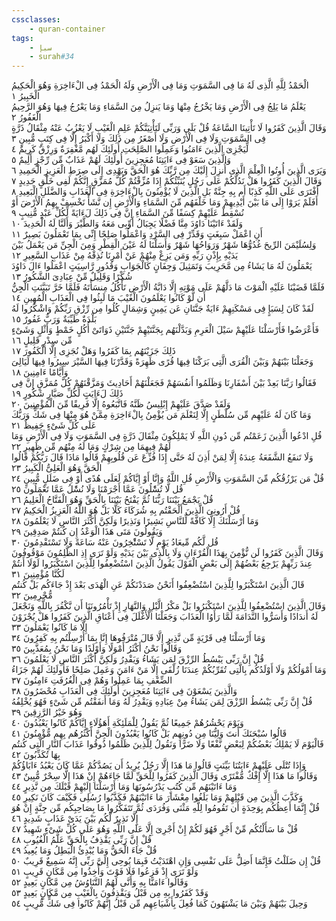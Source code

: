 ```yaml
---
cssclasses:
    - quran-container
tags:
    - سبإ
    - surah#34
---
```


الْحَمْدُ لِلَّهِ الَّذِى لَهُ مَا فِى السَّمَوَتِ وَمَا فِى الْأَرْضِ وَلَهُ الْحَمْدُ فِى الْءَاخِرَةِ وَهُوَ الْحَكِيمُ الْخَبِيرُ  ١<br>
يَعْلَمُ مَا يَلِجُ فِى الْأَرْضِ وَمَا يَخْرُجُ مِنْهَا وَمَا يَنزِلُ مِنَ السَّمَاءِ وَمَا يَعْرُجُ فِيهَا وَهُوَ الرَّحِيمُ الْغَفُورُ  ٢<br>
وَقَالَ الَّذِينَ كَفَرُوا لَا تَأْتِينَا السَّاعَةُ قُلْ بَلَى وَرَبِّى لَتَأْتِيَنَّكُمْ عَلِمِ الْغَيْبِ لَا يَعْزُبُ عَنْهُ مِثْقَالُ ذَرَّةٍ فِى السَّمَوَتِ وَلَا فِى الْأَرْضِ وَلَا أَصْغَرُ مِن ذَلِكَ وَلَا أَكْبَرُ إِلَّا فِى كِتَبٍ مُّبِينٍ  ٣<br>
لِّيَجْزِىَ الَّذِينَ ءَامَنُوا وَعَمِلُوا الصَّلِحَتِ أُولَئِكَ لَهُم مَّغْفِرَةٌ وَرِزْقٌ كَرِيمٌ  ٤<br>
وَالَّذِينَ سَعَوْ فِى ءَايَتِنَا مُعَجِزِينَ أُولَئِكَ لَهُمْ عَذَابٌ مِّن رِّجْزٍ أَلِيمٌ  ٥<br>
وَيَرَى الَّذِينَ أُوتُوا الْعِلْمَ الَّذِى أُنزِلَ إِلَيْكَ مِن رَّبِّكَ هُوَ الْحَقَّ وَيَهْدِى إِلَى صِرَطِ الْعَزِيزِ الْحَمِيدِ  ٦<br>
وَقَالَ الَّذِينَ كَفَرُوا هَلْ نَدُلُّكُمْ عَلَى رَجُلٍ يُنَبِّئُكُمْ إِذَا مُزِّقْتُمْ كُلَّ مُمَزَّقٍ إِنَّكُمْ لَفِى خَلْقٍ جَدِيدٍ  ٧<br>
أَفْتَرَى عَلَى اللَّهِ كَذِبًا أَم بِهِ جِنَّةٌ بَلِ الَّذِينَ لَا يُؤْمِنُونَ بِالْءَاخِرَةِ فِى الْعَذَابِ وَالضَّلَلِ الْبَعِيدِ  ٨<br>
أَفَلَمْ يَرَوْا إِلَى مَا بَيْنَ أَيْدِيهِمْ وَمَا خَلْفَهُم مِّنَ السَّمَاءِ وَالْأَرْضِ إِن نَّشَأْ نَخْسِفْ بِهِمُ الْأَرْضَ أَوْ نُسْقِطْ عَلَيْهِمْ كِسَفًا مِّنَ السَّمَاءِ إِنَّ فِى ذَلِكَ لَءَايَةً لِّكُلِّ عَبْدٍ مُّنِيبٍ  ٩<br>
وَلَقَدْ ءَاتَيْنَا دَاوُدَ مِنَّا فَضْلًا يَجِبَالُ أَوِّبِى مَعَهُ وَالطَّيْرَ وَأَلَنَّا لَهُ الْحَدِيدَ  ١۰<br>
أَنِ اعْمَلْ سَبِغَتٍ وَقَدِّرْ فِى السَّرْدِ وَاعْمَلُوا صَلِحًا إِنِّى بِمَا تَعْمَلُونَ بَصِيرٌ  ١١<br>
وَلِسُلَيْمَنَ الرِّيحَ غُدُوُّهَا شَهْرٌ وَرَوَاحُهَا شَهْرٌ وَأَسَلْنَا لَهُ عَيْنَ الْقِطْرِ وَمِنَ الْجِنِّ مَن يَعْمَلُ بَيْنَ يَدَيْهِ بِإِذْنِ رَبِّهِ وَمَن يَزِغْ مِنْهُمْ عَنْ أَمْرِنَا نُذِقْهُ مِنْ عَذَابِ السَّعِيرِ  ١٢<br>
يَعْمَلُونَ لَهُ مَا يَشَاءُ مِن مَّحَرِيبَ وَتَمَثِيلَ وَجِفَانٍ كَالْجَوَابِ وَقُدُورٍ رَّاسِيَتٍ اعْمَلُوا ءَالَ دَاوُدَ شُكْرًا وَقَلِيلٌ مِّنْ عِبَادِىَ الشَّكُورُ  ١٣<br>
فَلَمَّا قَضَيْنَا عَلَيْهِ الْمَوْتَ مَا دَلَّهُمْ عَلَى مَوْتِهِ إِلَّا دَابَّةُ الْأَرْضِ تَأْكُلُ مِنسَأَتَهُ فَلَمَّا خَرَّ تَبَيَّنَتِ الْجِنُّ أَن لَّوْ كَانُوا يَعْلَمُونَ الْغَيْبَ مَا لَبِثُوا فِى الْعَذَابِ الْمُهِينِ  ١٤<br>
لَقَدْ كَانَ لِسَبَإٍ فِى مَسْكَنِهِمْ ءَايَةٌ جَنَّتَانِ عَن يَمِينٍ وَشِمَالٍ كُلُوا مِن رِّزْقِ رَبِّكُمْ وَاشْكُرُوا لَهُ بَلْدَةٌ طَيِّبَةٌ وَرَبٌّ غَفُورٌ  ١٥<br>
فَأَعْرَضُوا فَأَرْسَلْنَا عَلَيْهِمْ سَيْلَ الْعَرِمِ وَبَدَّلْنَهُم بِجَنَّتَيْهِمْ جَنَّتَيْنِ ذَوَاتَىْ أُكُلٍ خَمْطٍ وَأَثْلٍ وَشَىْءٍ مِّن سِدْرٍ قَلِيلٍ  ١٦<br>
ذَلِكَ جَزَيْنَهُم بِمَا كَفَرُوا وَهَلْ نُجَزِى إِلَّا الْكَفُورَ  ١٧<br>
وَجَعَلْنَا بَيْنَهُمْ وَبَيْنَ الْقُرَى الَّتِى بَرَكْنَا فِيهَا قُرًى ظَهِرَةً وَقَدَّرْنَا فِيهَا السَّيْرَ سِيرُوا فِيهَا لَيَالِىَ وَأَيَّامًا ءَامِنِينَ  ١٨<br>
فَقَالُوا رَبَّنَا بَعِدْ بَيْنَ أَسْفَارِنَا وَظَلَمُوا أَنفُسَهُمْ فَجَعَلْنَهُمْ أَحَادِيثَ وَمَزَّقْنَهُمْ كُلَّ مُمَزَّقٍ إِنَّ فِى ذَلِكَ لَءَايَتٍ لِّكُلِّ صَبَّارٍ شَكُورٍ  ١٩<br>
وَلَقَدْ صَدَّقَ عَلَيْهِمْ إِبْلِيسُ ظَنَّهُ فَاتَّبَعُوهُ إِلَّا فَرِيقًا مِّنَ الْمُؤْمِنِينَ  ٢۰<br>
وَمَا كَانَ لَهُ عَلَيْهِم مِّن سُلْطَنٍ إِلَّا لِنَعْلَمَ مَن يُؤْمِنُ بِالْءَاخِرَةِ مِمَّنْ هُوَ مِنْهَا فِى شَكٍّ وَرَبُّكَ عَلَى كُلِّ شَىْءٍ حَفِيظٌ  ٢١<br>
قُلِ ادْعُوا الَّذِينَ زَعَمْتُم مِّن دُونِ اللَّهِ لَا يَمْلِكُونَ مِثْقَالَ ذَرَّةٍ فِى السَّمَوَتِ وَلَا فِى الْأَرْضِ وَمَا لَهُمْ فِيهِمَا مِن شِرْكٍ وَمَا لَهُ مِنْهُم مِّن ظَهِيرٍ  ٢٢<br>
وَلَا تَنفَعُ الشَّفَعَةُ عِندَهُ إِلَّا لِمَنْ أَذِنَ لَهُ حَتَّى إِذَا فُزِّعَ عَن قُلُوبِهِمْ قَالُوا مَاذَا قَالَ رَبُّكُمْ قَالُوا الْحَقَّ وَهُوَ الْعَلِىُّ الْكَبِيرُ  ٢٣<br>
قُلْ مَن يَرْزُقُكُم مِّنَ السَّمَوَتِ وَالْأَرْضِ قُلِ اللَّهُ وَإِنَّا أَوْ إِيَّاكُمْ لَعَلَى هُدًى أَوْ فِى ضَلَلٍ مُّبِينٍ  ٢٤<br>
قُل لَّا تُسَْٔلُونَ عَمَّا أَجْرَمْنَا وَلَا نُسَْٔلُ عَمَّا تَعْمَلُونَ  ٢٥<br>
قُلْ يَجْمَعُ بَيْنَنَا رَبُّنَا ثُمَّ يَفْتَحُ بَيْنَنَا بِالْحَقِّ وَهُوَ الْفَتَّاحُ الْعَلِيمُ  ٢٦<br>
قُلْ أَرُونِىَ الَّذِينَ أَلْحَقْتُم بِهِ شُرَكَاءَ كَلَّا بَلْ هُوَ اللَّهُ الْعَزِيزُ الْحَكِيمُ  ٢٧<br>
وَمَا أَرْسَلْنَكَ إِلَّا كَافَّةً لِّلنَّاسِ بَشِيرًا وَنَذِيرًا وَلَكِنَّ أَكْثَرَ النَّاسِ لَا يَعْلَمُونَ  ٢٨<br>
وَيَقُولُونَ مَتَى هَذَا الْوَعْدُ إِن كُنتُمْ صَدِقِينَ  ٢٩<br>
قُل لَّكُم مِّيعَادُ يَوْمٍ لَّا تَسْتَْٔخِرُونَ عَنْهُ سَاعَةً وَلَا تَسْتَقْدِمُونَ  ٣۰<br>
وَقَالَ الَّذِينَ كَفَرُوا لَن نُّؤْمِنَ بِهَذَا الْقُرْءَانِ وَلَا بِالَّذِى بَيْنَ يَدَيْهِ وَلَوْ تَرَى إِذِ الظَّلِمُونَ مَوْقُوفُونَ عِندَ رَبِّهِمْ يَرْجِعُ بَعْضُهُمْ إِلَى بَعْضٍ الْقَوْلَ يَقُولُ الَّذِينَ اسْتُضْعِفُوا لِلَّذِينَ اسْتَكْبَرُوا لَوْلَا أَنتُمْ لَكُنَّا مُؤْمِنِينَ  ٣١<br>
قَالَ الَّذِينَ اسْتَكْبَرُوا لِلَّذِينَ اسْتُضْعِفُوا أَنَحْنُ صَدَدْنَكُمْ عَنِ الْهُدَى بَعْدَ إِذْ جَاءَكُم بَلْ كُنتُم مُّجْرِمِينَ  ٣٢<br>
وَقَالَ الَّذِينَ اسْتُضْعِفُوا لِلَّذِينَ اسْتَكْبَرُوا بَلْ مَكْرُ الَّيْلِ وَالنَّهَارِ إِذْ تَأْمُرُونَنَا أَن نَّكْفُرَ بِاللَّهِ وَنَجْعَلَ لَهُ أَندَادًا وَأَسَرُّوا النَّدَامَةَ لَمَّا رَأَوُا الْعَذَابَ وَجَعَلْنَا الْأَغْلَلَ فِى أَعْنَاقِ الَّذِينَ كَفَرُوا هَلْ يُجْزَوْنَ إِلَّا مَا كَانُوا يَعْمَلُونَ  ٣٣<br>
وَمَا أَرْسَلْنَا فِى قَرْيَةٍ مِّن نَّذِيرٍ إِلَّا قَالَ مُتْرَفُوهَا إِنَّا بِمَا أُرْسِلْتُم بِهِ كَفِرُونَ  ٣٤<br>
وَقَالُوا نَحْنُ أَكْثَرُ أَمْوَلًا وَأَوْلَدًا وَمَا نَحْنُ بِمُعَذَّبِينَ  ٣٥<br>
قُلْ إِنَّ رَبِّى يَبْسُطُ الرِّزْقَ لِمَن يَشَاءُ وَيَقْدِرُ وَلَكِنَّ أَكْثَرَ النَّاسِ لَا يَعْلَمُونَ  ٣٦<br>
وَمَا أَمْوَلُكُمْ وَلَا أَوْلَدُكُم بِالَّتِى تُقَرِّبُكُمْ عِندَنَا زُلْفَى إِلَّا مَنْ ءَامَنَ وَعَمِلَ صَلِحًا فَأُولَئِكَ لَهُمْ جَزَاءُ الضِّعْفِ بِمَا عَمِلُوا وَهُمْ فِى الْغُرُفَتِ ءَامِنُونَ  ٣٧<br>
وَالَّذِينَ يَسْعَوْنَ فِى ءَايَتِنَا مُعَجِزِينَ أُولَئِكَ فِى الْعَذَابِ مُحْضَرُونَ  ٣٨<br>
قُلْ إِنَّ رَبِّى يَبْسُطُ الرِّزْقَ لِمَن يَشَاءُ مِنْ عِبَادِهِ وَيَقْدِرُ لَهُ وَمَا أَنفَقْتُم مِّن شَىْءٍ فَهُوَ يُخْلِفُهُ وَهُوَ خَيْرُ الرَّزِقِينَ  ٣٩<br>
وَيَوْمَ يَحْشُرُهُمْ جَمِيعًا ثُمَّ يَقُولُ لِلْمَلَئِكَةِ أَهَؤُلَاءِ إِيَّاكُمْ كَانُوا يَعْبُدُونَ  ٤۰<br>
قَالُوا سُبْحَنَكَ أَنتَ وَلِيُّنَا مِن دُونِهِم بَلْ كَانُوا يَعْبُدُونَ الْجِنَّ أَكْثَرُهُم بِهِم مُّؤْمِنُونَ  ٤١<br>
فَالْيَوْمَ لَا يَمْلِكُ بَعْضُكُمْ لِبَعْضٍ نَّفْعًا وَلَا ضَرًّا وَنَقُولُ لِلَّذِينَ ظَلَمُوا ذُوقُوا عَذَابَ النَّارِ الَّتِى كُنتُم بِهَا تُكَذِّبُونَ  ٤٢<br>
وَإِذَا تُتْلَى عَلَيْهِمْ ءَايَتُنَا بَيِّنَتٍ قَالُوا مَا هَذَا إِلَّا رَجُلٌ يُرِيدُ أَن يَصُدَّكُمْ عَمَّا كَانَ يَعْبُدُ ءَابَاؤُكُمْ وَقَالُوا مَا هَذَا إِلَّا إِفْكٌ مُّفْتَرًى وَقَالَ الَّذِينَ كَفَرُوا لِلْحَقِّ لَمَّا جَاءَهُمْ إِنْ هَذَا إِلَّا سِحْرٌ مُّبِينٌ  ٤٣<br>
وَمَا ءَاتَيْنَهُم مِّن كُتُبٍ يَدْرُسُونَهَا وَمَا أَرْسَلْنَا إِلَيْهِمْ قَبْلَكَ مِن نَّذِيرٍ  ٤٤<br>
وَكَذَّبَ الَّذِينَ مِن قَبْلِهِمْ وَمَا بَلَغُوا مِعْشَارَ مَا ءَاتَيْنَهُمْ فَكَذَّبُوا رُسُلِى فَكَيْفَ كَانَ نَكِيرِ  ٤٥<br>
قُلْ إِنَّمَا أَعِظُكُم بِوَحِدَةٍ أَن تَقُومُوا لِلَّهِ مَثْنَى وَفُرَدَى ثُمَّ تَتَفَكَّرُوا مَا بِصَاحِبِكُم مِّن جِنَّةٍ إِنْ هُوَ إِلَّا نَذِيرٌ لَّكُم بَيْنَ يَدَىْ عَذَابٍ شَدِيدٍ  ٤٦<br>
قُلْ مَا سَأَلْتُكُم مِّنْ أَجْرٍ فَهُوَ لَكُمْ إِنْ أَجْرِىَ إِلَّا عَلَى اللَّهِ وَهُوَ عَلَى كُلِّ شَىْءٍ شَهِيدٌ  ٤٧<br>
قُلْ إِنَّ رَبِّى يَقْذِفُ بِالْحَقِّ عَلَّمُ الْغُيُوبِ  ٤٨<br>
قُلْ جَاءَ الْحَقُّ وَمَا يُبْدِئُ الْبَطِلُ وَمَا يُعِيدُ  ٤٩<br>
قُلْ إِن ضَلَلْتُ فَإِنَّمَا أَضِلُّ عَلَى نَفْسِى وَإِنِ اهْتَدَيْتُ فَبِمَا يُوحِى إِلَىَّ رَبِّى إِنَّهُ سَمِيعٌ قَرِيبٌ  ٥۰<br>
وَلَوْ تَرَى إِذْ فَزِعُوا فَلَا فَوْتَ وَأُخِذُوا مِن مَّكَانٍ قَرِيبٍ  ٥١<br>
وَقَالُوا ءَامَنَّا بِهِ وَأَنَّى لَهُمُ التَّنَاوُشُ مِن مَّكَانٍ بَعِيدٍ  ٥٢<br>
وَقَدْ كَفَرُوا بِهِ مِن قَبْلُ وَيَقْذِفُونَ بِالْغَيْبِ مِن مَّكَانٍ بَعِيدٍ  ٥٣<br>
وَحِيلَ بَيْنَهُمْ وَبَيْنَ مَا يَشْتَهُونَ كَمَا فُعِلَ بِأَشْيَاعِهِم مِّن قَبْلُ إِنَّهُمْ كَانُوا فِى شَكٍّ مُّرِيبٍ  ٥٤<br>
